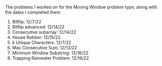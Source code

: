 The problems I worked on for the Moving Window problem type, along with the dates I completed them. 

1. Bitflip: 12/7/22
2. Bitflip advanced: 12/14/22
3. Consecutive subarray: 12/14/22
4. House Robber: 12/15/22 
5. k Unique Characters: 12/7/22
6. Max Consecutive Sum: 12/13/22
7. Minimum Window Substring: 12/16/22
8. Trapping Rainwater Problem: 12/16/22